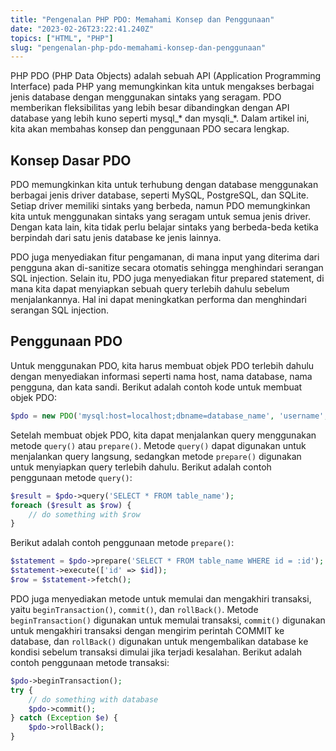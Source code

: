 ```yaml
---
title: "Pengenalan PHP PDO: Memahami Konsep dan Penggunaan"
date: "2023-02-26T23:22:41.240Z"
topics: ["HTML", "PHP"]
slug: "pengenalan-php-pdo-memahami-konsep-dan-penggunaan"
---
```


PHP PDO (PHP Data Objects) adalah sebuah API (Application Programming Interface) pada PHP yang memungkinkan kita untuk mengakses berbagai jenis database dengan menggunakan sintaks yang seragam. PDO memberikan fleksibilitas yang lebih besar dibandingkan dengan API database yang lebih kuno seperti mysql_* dan mysqli_*. Dalam artikel ini, kita akan membahas konsep dan penggunaan PDO secara lengkap.

## Konsep Dasar PDO

PDO memungkinkan kita untuk terhubung dengan database menggunakan berbagai jenis driver database, seperti MySQL, PostgreSQL, dan SQLite. Setiap driver memiliki sintaks yang berbeda, namun PDO memungkinkan kita untuk menggunakan sintaks yang seragam untuk semua jenis driver. Dengan kata lain, kita tidak perlu belajar sintaks yang berbeda-beda ketika berpindah dari satu jenis database ke jenis lainnya.

PDO juga menyediakan fitur pengamanan, di mana input yang diterima dari pengguna akan di-sanitize secara otomatis sehingga menghindari serangan SQL injection. Selain itu, PDO juga menyediakan fitur prepared statement, di mana kita dapat menyiapkan sebuah query terlebih dahulu sebelum menjalankannya. Hal ini dapat meningkatkan performa dan menghindari serangan SQL injection.

## Penggunaan PDO

Untuk menggunakan PDO, kita harus membuat objek PDO terlebih dahulu dengan menyediakan informasi seperti nama host, nama database, nama pengguna, dan kata sandi. Berikut adalah contoh kode untuk membuat objek PDO:

```php
$pdo = new PDO('mysql:host=localhost;dbname=database_name', 'username', 'password');
```

Setelah membuat objek PDO, kita dapat menjalankan query menggunakan metode `query()` atau `prepare()`. Metode `query()` dapat digunakan untuk menjalankan query langsung, sedangkan metode `prepare()` digunakan untuk menyiapkan query terlebih dahulu. Berikut adalah contoh penggunaan metode `query()`:

```php
$result = $pdo->query('SELECT * FROM table_name');
foreach ($result as $row) {
    // do something with $row
}
```

Berikut adalah contoh penggunaan metode `prepare()`:

```php
$statement = $pdo->prepare('SELECT * FROM table_name WHERE id = :id');
$statement->execute(['id' => $id]);
$row = $statement->fetch();
```

PDO juga menyediakan metode untuk memulai dan mengakhiri transaksi, yaitu `beginTransaction()`, `commit()`, dan `rollBack()`. Metode `beginTransaction()` digunakan untuk memulai transaksi, `commit()` digunakan untuk mengakhiri transaksi dengan mengirim perintah COMMIT ke database, dan `rollBack()` digunakan untuk mengembalikan database ke kondisi sebelum transaksi dimulai jika terjadi kesalahan. Berikut adalah contoh penggunaan metode transaksi:

```php
$pdo->beginTransaction();
try {
    // do something with database
    $pdo->commit();
} catch (Exception $e) {
    $pdo->rollBack();
}
```
